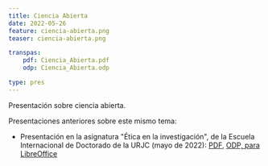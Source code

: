```yaml
---
title: Ciencia Abierta
date: 2022-05-26
feature: ciencia-abierta.png
teaser: ciencia-abierta.png

transpas:
    pdf: Ciencia_Abierta.pdf
    odp: Ciencia_Abierta.odp

type: pres
---
```


Presentación sobre ciencia abierta.

Presentaciones anteriores sobre este mismo tema:

* Presentación en la asignatura "Ética en la investigación", de la Escuela Internacional de Doctorado de la URJC (mayo de 2022): [PDF](/transpas/ciencia-abierta/Ciencia_Abierta-2022-05-26.pdf), [ODP, para LibreOffice](/transpas/ciencia-abierta/Ciencia_Abierta-2022-05-26.odp)